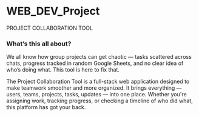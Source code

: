# WEB_DEV_Project
PROJECT COLLABORATION TOOL

### What’s this all about?
We all know how group projects can get chaotic — tasks scattered across chats, progress
tracked in random Google Sheets, and no clear idea of who’s doing what. This tool is here to fix
that.

The Project Collaboration Tool is a full-stack web application designed to make teamwork
smoother and more organized. It brings everything — users, teams, projects, tasks, updates —
into one place. Whether you're assigning work, tracking progress, or checking a timeline of who
did what, this platform has got your back.
